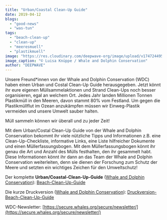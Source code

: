 ```yaml
---
title: "Urban/Coastal Clean-Up Guide"
date: 2019-04-12
blogs: 
  - "good-news"
  - "was-tun"
tags: 
  - "beach-clean-up"
  - "clean-up"
  - "meeresmuell"
  - "plastikmuell"
image: "https://res.cloudinary.com/deepwave-org/image/upload/v1747244955/deepwave.org/Gruppenfoto-Beach-Clean-Up-Sylt_Copyright_Luisa_Knueppe_WDC-scaled.jpg"
image_caption: "© Luisa Knüppe / Whale and Dolphin Conservation"
author: "DEEPWAVE"
---
```


Unsere Freund\*innen von der Whale and Dolphin Conservation (WDC) haben einen Urban und Costal Clean-Up Guide herausgegeben. Jetzt könnt ihr eure eigenen Müllsammelaktionen und Strand Clean-Ups noch besser organisieren, egal an welchem Ort. Jedes Jahr landen Millionen Tonnen Plastikmüll in den Meeren, davon stammt 80% vom Festland. Um gegen die Plastikmüllflut im Ozean anzukämpfen müssen wir Einweg-Plastik vermeiden und unsere Umwelt sauber halten.

Müll sammeln können wir überall und zu jeder Zeit!

Mit dem Urban/Costal Clean-Up Guide von der Whale and Dolphin Conservation bekommt ihr viele nützliche Tipps und Informationen z.B. eine Clean-Up-Checkliste, informative Links, eine Liste hilfreicher Dokumente und einen Müllerfassungsbogen. Mit dem Müllerfassungsbogen könnt ihr genau die Art und Anzahl des Mülls festhalten, den ihr gesammelt habt. Diese Informationen könnt ihr dann an das Team der Whale and Dolphin Conservation weiterleiten, denn sie dienen der Forschung zum Schutz der Meere und setzten ein wichtiges Zeichen für den Umweltschutz!

Der komplette **Urban/Coastal-Clean-Up-Guide** ([Whale and Dolphin Conservation](https://de.whales.org/)): [Beach-Clean-Up-Guide](https://www.deepwave.org/urban-coastal-clean-up-guide/beach-clean-up-guide/)

Die kurze Druckversion ([Whale and Dolphin Conservation](https://de.whales.org/)): [Druckversion-Beach-Clean-Up-Guide](https://www.deepwave.org/urban-coastal-clean-up-guide/druckversion-beach-clean-up-guide/)

WDC-Newsletter: [https://secure.whales.org/secure/newsletter/](https://secure.whales.org/secure/newsletter/)
